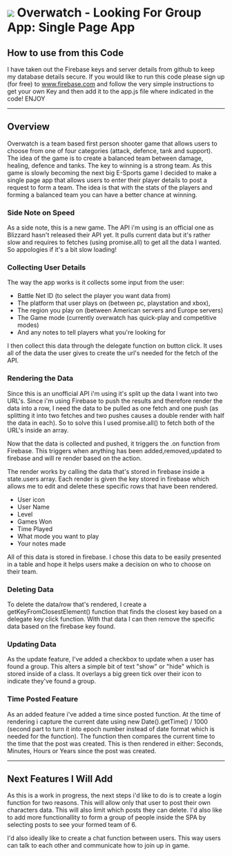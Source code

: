 # ![](http://i.imgur.com/xeouJP9.png) Overwatch - Looking For Group App: Single Page App
## How to use from this Code

I have taken out the Firebase keys and server details from github to keep my database details secure. If you would like to run this code please sign up (for free) to www.firebase.com and follow the very simple instructions to get your own Key and then add it to the app.js file where indicated in the code! ENJOY

--- 
## Overview
Overwatch is a team based first person shooter game that allows users to choose from one of four categories (attack, defence, tank and support). The idea of the game is to create a balanced team between damage, healing, defence and tanks. The key to winning is a strong team. As this game is slowly becoming the next big E-Sports game I decided to make a single page app that allows users to enter their player details to post a request to form a team. The idea is that with the stats of the players and forming a balanced team you can have a better chance at winning.

### Side Note on Speed

As a side note, this is a new game. The API i'm using is an official one as Blizzard hasn't released their API yet. It pulls current data but it's rather slow and requires to fetches (using promise.all) to get all the data I wanted. So appologies if it's a bit slow loading!


### Collecting User Details

The way the app works is it collects some input from the user:

- Battle Net ID (to select the player you want data from)
- The platform that user plays on (between pc, playstation and xbox),
- The region you play on (between American servers and Europe servers)
- The Game mode (currently overwatch has quick-play and competitive modes)
- And any notes to tell players what you're looking for


I then collect this data through the delegate function on button click. It uses all of the data the user gives to create the url's needed for the fetch of the API.

### Rendering the Data

Since this is an unofficial API i'm using it's split up the data I want into two URL's. Since i'm using Firebase to push the results and therefore render the data into a row, I need the data to be pulled as one fetch and one push (as splitting it into two fetches and two pushes causes a double render with half the data in each). So to solve this I used promise.all() to fetch both of the URL's inside an array.

Now that the data is collected and pushed, it triggers the .on function from Firebase. This triggers when anything has been added,removed,updated to firebase and will re render based on the action.

The render works by calling the data that's stored in firebase inside a state.users array. Each render is given the key stored in firebase which allows me to edit and delete these specific rows that have been rendered.


- User icon
- User Name
- Level
- Games Won
- Time Played
- What mode you want to play
- Your notes made

All of this data is stored in firebase. I chose this data to be easily presented in a table and hope it helps users make a decision on who to choose on their team.

### Deleting Data

To delete the data/row that's rendered, I create a getKeyFromClosestElement() function that finds the closest key based on a delegate key click function. With that data I can then remove the specific data based on the firebase key found.

### Updating Data

As the update feature, I've added a checkbox to update when a user has found a group. This alters a simple bit of text "show" or "hide" which is stored inside of a class. It overlays a big green tick over their icon to indicate they've found a group.

### Time Posted Feature

As an added feature i've added a time since posted function. At the time of rendering i capture the current date using new Date().getTime() / 1000 (second part to turn it into epoch number instead of date format which is needed for the function). The function then compares the current time to the time that the post was created. This is then rendered in either: Seconds, Minutes, Hours or Years since the post was created.

---

## Next Features I Will Add

As this is a work in progress, the next steps i'd like to do is to create a login function for two reasons. This will allow only that user to post their own characters data. This will also limit which posts they can delete. I'd also like to add more functionallity to form a group of people inside the SPA by selecting posts to see your formed team of 6.

I'd also ideally like to create a chat function between users. This way users can talk to each other and communicate how to join up in game.
